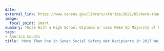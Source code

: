 ```yaml
---
date:
external_link: https://www.census.gov/library/stories/2021/05/more-than-one-in-seven-social-safety-net-recipients-in-2017-were-college-graduates.html
image:
  focal_point: Smart
summary: Those With a High School Diploma or Less Make Up Majority of Government Assistance Recipients
tags:
- America Counts
title: 'More Than One in Seven Social Safety Net Recipients in 2017 Were College Graduates'
---
```

